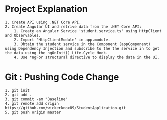 # Project Explanation
    1. Create API using .NET Core API.
    2. Create Angular UI and retrive data from the .NET Core API:
        1. Create an Angular Service 'student.service.ts' using HttpClient and Observables.
        2. Import 'HttpClientModule' in app.module.
        3. Obtain the student service in the Component (appComponent) using Dependency Injection and subscribe to the the service in to get the data using the ngOnInit() Life-Cycle Hook.
        4. Use *ngFor structural directive to display the data in the UI.

# Git : Pushing Code Change
    1. git init
    2. git add .
    3. git commit -am "Baseline"
    4. git remote add origin https://github.com/wickerknox89/StudentApplication.git
    5. git push origin master


